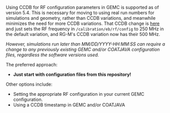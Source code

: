 Using CCDB for RF configuration parameters in GEMC is supported as of version 5.4.   This is necessary for moving to using real run numbers for simulations and geometry, rather than CCDB variations, and meanwhile minimizes the need for more CCDB variations.  That CCDB change is [here]() and just sets the RF frequency in `/calibration/eb/rf/config` to 250 MHz in the default variation, and RG-M's CCDB variation now has their 500 MHz.

_However, simulations run later than MM/DD/YYYY-HH:MM:SS can require a change to any previously existing GEMC and/or COATJAVA configuration files, regardless the software versions used._

The preferred approach:
* __Just start with configuration files from this repository!__

Other options include:
* Setting the appropriate RF configuration in your current GEMC configuration.
* Using a CCDB timestamp in GEMC and/or COATJAVA

